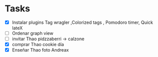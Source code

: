 # Tasks


- [x] Instalar plugins Tag wragler ,Colorized tags , Pomodoro timer, Quick lateX
- [ ] Ordenar graph view
- [ ] invitar Thao pidzzaberri -> calzone 
- [x] comprar Thao cookie día 
- [x] Enseñar Thao foto Andreax 